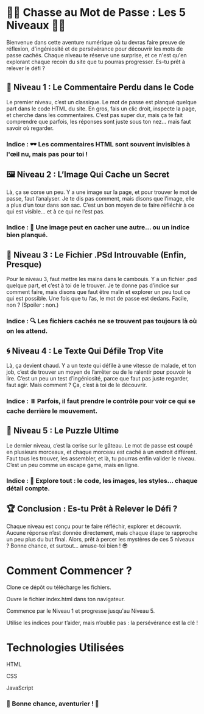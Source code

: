 # 🕵️‍♂️ Chasse au Mot de Passe : Les 5 Niveaux 🕵️‍♀️
Bienvenue dans cette aventure numérique où tu devras faire preuve de réflexion, d'ingéniosité et de persévérance pour découvrir les mots de passe cachés. Chaque niveau te réserve une surprise, et ce n'est qu'en explorant chaque recoin du site que tu pourras progresser. Es-tu prêt à relever le défi ?

## 🎯 Niveau 1 : Le Commentaire Perdu dans le Code
Le premier niveau, c’est un classique. Le mot de passe est planqué quelque part dans le code HTML du site. En gros, fais un clic droit, inspecte la page, et cherche dans les commentaires. C’est pas super dur, mais ça te fait comprendre que parfois, les réponses sont juste sous ton nez… mais faut savoir où regarder.

### Indice : 🕶️ Les commentaires HTML sont souvent invisibles à l'œil nu, mais pas pour toi !

## 🖼️ Niveau 2 : L’Image Qui Cache un Secret
Là, ça se corse un peu. Y a une image sur la page, et pour trouver le mot de passe, faut l’analyser. Je te dis pas comment, mais disons que l’image, elle a plus d’un tour dans son sac. C’est un bon moyen de te faire réfléchir à ce qui est visible… et à ce qui ne l’est pas.

### Indice : 🧩 Une image peut en cacher une autre… ou un indice bien planqué.

## 💾 Niveau 3 : Le Fichier .PSd Introuvable (Enfin, Presque)
Pour le niveau 3, faut mettre les mains dans le cambouis. Y a un fichier .psd quelque part, et c’est à toi de le trouver. Je te donne pas d’indice sur comment faire, mais disons que faut être malin et explorer un peu tout ce qui est possible. Une fois que tu l’as, le mot de passe est dedans. Facile, non ? (Spoiler : non.)

### Indice : 🔍 Les fichiers cachés ne se trouvent pas toujours là où on les attend.

## 🌀 Niveau 4 : Le Texte Qui Défile Trop Vite
Là, ça devient chaud. Y a un texte qui défile à une vitesse de malade, et ton job, c’est de trouver un moyen de l’arrêter ou de le ralentir pour pouvoir le lire. C’est un peu un test d’ingéniosité, parce que faut pas juste regarder, faut agir. Mais comment ? Ça, c’est à toi de le découvrir.

### Indice : ⏸️ Parfois, il faut prendre le contrôle pour voir ce qui se cache derrière le mouvement.

## 🧩 Niveau 5 : Le Puzzle Ultime
Le dernier niveau, c’est la cerise sur le gâteau. Le mot de passe est coupé en plusieurs morceaux, et chaque morceau est caché à un endroit différent. Faut tous les trouver, les assembler, et là, tu pourras enfin valider le niveau. C’est un peu comme un escape game, mais en ligne.

### Indice : 🧠 Explore tout : le code, les images, les styles… chaque détail compte.

## 🏆 Conclusion : Es-tu Prêt à Relever le Défi ?
Chaque niveau est conçu pour te faire réfléchir, explorer et découvrir. Aucune réponse n’est donnée directement, mais chaque étape te rapproche un peu plus du but final. Alors, prêt à percer les mystères de ces 5 niveaux ? Bonne chance, et surtout… amuse-toi bien ! 😎

# Comment Commencer ?

Clone ce dépôt ou télécharge les fichiers.

Ouvre le fichier index.html dans ton navigateur.

Commence par le Niveau 1 et progresse jusqu'au Niveau 5.

Utilise les indices pour t’aider, mais n’oublie pas : la persévérance est la clé !

# Technologies Utilisées

HTML

CSS

JavaScript

### 🌟 Bonne chance, aventurier ! 🌟

